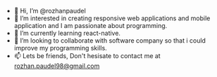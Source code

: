 - 👋 Hi, I’m @rozhanpaudel
- 👀 I’m interested in creating responsive web applications and mobile application and I am passionate about programming.
- 🌱 I’m currently learning react-native.
- 💞️ I’m looking to collaborate with software company so that i could improve my programming skills.
- 📫 Lets be friends, Don't hesisate to contact me at rozhan.paudel98@gmail.com

<!---
rozhanpaudel/rozhanpaudel is a ✨ special ✨ repository because its `README.md` (this file) appears on your GitHub profile.
You can click the Preview link to take a look at your changes.
--->

